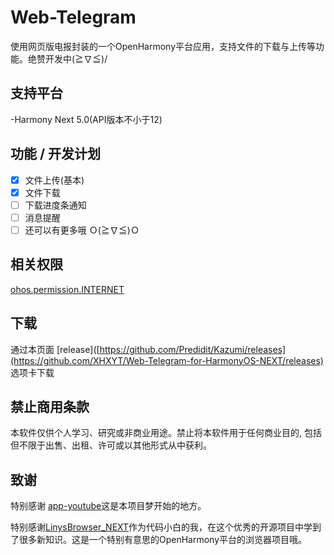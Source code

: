 # Web-Telegram
使用网页版电报封装的一个OpenHarmony平台应用，支持文件的下载与上传等功能。绝赞开发中(≧∇≦)/

## 支持平台

-Harmony Next 5.0(API版本不小于12)

## 功能 / 开发计划

- [x] 文件上传(基本)
- [x] 文件下载
- [ ] 下载进度条通知
- [ ] 消息提醒
- [ ] 还可以有更多哦 Ｏ(≧∇≦)Ｏ

## 相关权限

[ohos.permission.INTERNET](https://gitee.com/openharmony/docs/blob/master/zh-cn/application-dev/security/permission-list.md#ohospermissioninternet)

## 下载

通过本页面 [release]([https://github.com/Predidit/Kazumi/releases](https://github.com/XHXYT/Web-Telegram-for-HarmonyOS-NEXT/releases) 选项卡下载

## 禁止商用条款

本软件仅供个人学习、研究或非商业用途。禁止将本软件用于任何商业目的, 包括但不限于出售、出租、许可或以其他形式从中获利。

## 致谢

特别感谢 [app-youtube](https://github.com/eclipse-oniro4openharmony/app-youtube)这是本项目梦开始的地方。

特别感谢[LinysBrowser_NEXT](https://github.com/awaLiny2333/LinysBrowser_NEXT)作为代码小白的我，在这个优秀的开源项目中学到了很多新知识。这是一个特别有意思的OpenHarmony平台的浏览器项目哦。





